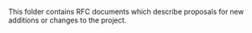 This folder contains RFC documents which describe proposals for new additions or changes to the project.
